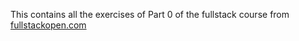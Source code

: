 This contains all the exercises of Part 0 of the fullstack course from <a href="https://fullstackopen.com/en/" target="_blank">fullstackopen.com</a>
